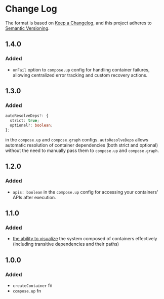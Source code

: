 # Change Log

The format is based on [Keep a Changelog](https://keepachangelog.com/en/1.0.0/),
and this project adheres to [Semantic Versioning](http://semver.org).

## 1.4.0

### Added

- `onFail` option to `compose.up` config for handling container failures, allowing centralized error tracking and custom recovery actions.

## 1.3.0

### Added

```ts
autoResolveDeps?: {
  strict: true;
  optional?: boolean;
};
```

in the `compose.up` and `compose.graph` configs. `autoResolveDeps` allows automatic resolution of container dependencies (both strict and optional) without the need to manually pass them to `compose.up` and `compose.graph`.

## 1.2.0

### Added

- `apis: boolean` in the `compose.up` config for accessing your containers' APIs after execution.

## 1.1.0

### Added

- [the ability to visualize](https://grlt-hub.github.io/app-compose/how-to-guides/visualize-the-system/) the system composed of containers effectively (including transitive dependencies and their paths)

## 1.0.0

### Added

- `createContainer` fn
- `compose.up` fn
